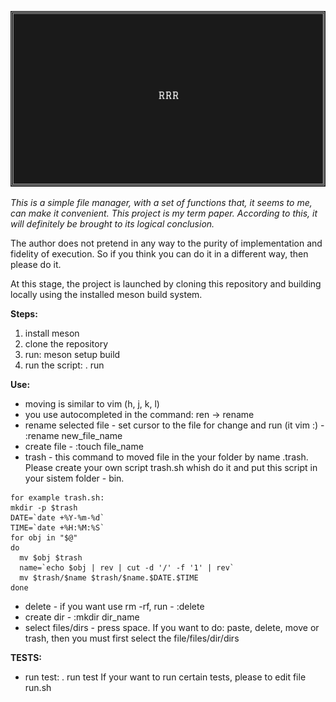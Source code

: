 ![rrr's logo](./img_logo.png)

*This is a simple file manager, with a set of functions that, it seems to me, can make it convenient.*
*This project is my term paper. According to this, it will definitely be brought to its logical conclusion.*

The author does not pretend in any way to the purity of implementation and fidelity of execution. 
So if you think you can do it in a different way, then please do it.

At this stage, the project is launched by cloning this repository and building locally using the installed meson build system.

**Steps:**
1. install meson
2. clone the repository
3. run: meson setup build
4. run the script: . run

**Use:**
- moving is similar to vim (h, j, k, l)
- you use autocompleted in the command: ren <tab> -> rename
- rename selected file - set cursor to the file for change and run (it vim :) - :rename new_file_name
- create file - :touch file_name
- trash - this command to moved file in the your folder by name .trash. Please create your own script trash.sh whish do it and put this script in your sistem folder - bin.
```
for example trash.sh:
mkdir -p $trash
DATE=`date +%Y-%m-%d`
TIME=`date +%H:%M:%S`
for obj in "$@" 
do
  mv $obj $trash
  name=`echo $obj | rev | cut -d '/' -f '1' | rev`
  mv $trash/$name $trash/$name.$DATE.$TIME
done
```
- delete - if you want use rm -rf, run - :delete
- create dir - :mkdir dir_name
- select files/dirs - press space. If you want to do: paste, delete, move or trash, then you must first select the file/files/dir/dirs

**TESTS:**
- run test: . run test
If your want to run certain tests, please to edit file run.sh
